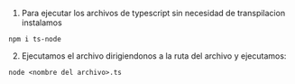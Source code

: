 1. Para ejecutar los archivos de typescript sin necesidad de transpilacion instalamos

```
npm i ts-node
```
2. Ejecutamos el archivo dirigiendonos a la ruta del archivo y ejecutamos:
```
node <nombre del archivo>.ts
```
